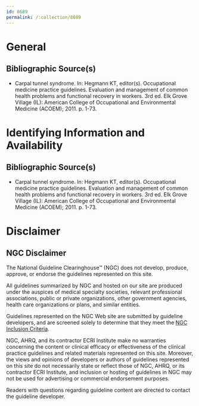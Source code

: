 ```yaml
---
id: 8689
permalink: /:collection/8689
---
```


# General

## Bibliographic Source(s)

- Carpal tunnel syndrome. In: Hegmann KT, editor(s). Occupational medicine practice guidelines. Evaluation and management of common health problems and functional recovery in workers. 3rd ed. Elk Grove Village (IL): American College of Occupational and Environmental Medicine (ACOEM); 2011. p. 1-73.

# Identifying Information and Availability

## Bibliographic Source(s)

- Carpal tunnel syndrome. In: Hegmann KT, editor(s). Occupational medicine practice guidelines. Evaluation and management of common health problems and functional recovery in workers. 3rd ed. Elk Grove Village (IL): American College of Occupational and Environmental Medicine (ACOEM); 2011. p. 1-73.

# Disclaimer

## NGC Disclaimer

The National Guideline Clearinghouse™ (NGC) does not develop, produce, approve, or endorse the guidelines represented on this site.

All guidelines summarized by NGC and hosted on our site are produced under the auspices of medical specialty societies, relevant professional associations, public or private organizations, other government agencies, health care organizations or plans, and similar entities.

Guidelines represented on the NGC Web site are submitted by guideline developers, and are screened solely to determine that they meet the [NGC Inclusion Criteria](/help-and-about/summaries/inclusion-criteria).

NGC, AHRQ, and its contractor ECRI Institute make no warranties concerning the content or clinical efficacy or effectiveness of the clinical practice guidelines and related materials represented on this site. Moreover, the views and opinions of developers or authors of guidelines represented on this site do not necessarily state or reflect those of NGC, AHRQ, or its contractor ECRI Institute, and inclusion or hosting of guidelines in NGC may not be used for advertising or commercial endorsement purposes.

Readers with questions regarding guideline content are directed to contact the guideline developer.

